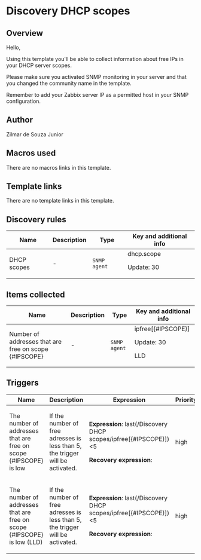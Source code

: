 # Discovery DHCP scopes

## Overview

Hello,


Using this template you'll be able to collect information about free IPs in your DHCP server scopes.


Please make sure you activated SNMP monitoring in your server and that you changed the community name in the template.


Remember to add your Zabbix server IP as a permitted host in your SNMP configuration.



## Author

Zilmar de Souza Junior

## Macros used

There are no macros links in this template.

## Template links

There are no template links in this template.

## Discovery rules

|Name|Description|Type|Key and additional info|
|----|-----------|----|----|
|DHCP scopes|<p>-</p>|`SNMP agent`|dhcp.scope<p>Update: 30</p>|


## Items collected

|Name|Description|Type|Key and additional info|
|----|-----------|----|----|
|Number of addresses that are free on scope {#IPSCOPE}|<p>-</p>|`SNMP agent`|ipfree[{#IPSCOPE}]<p>Update: 30</p><p>LLD</p>|


## Triggers

|Name|Description|Expression|Priority|
|----|-----------|----------|--------|
|The number of addresses that are free on scope {#IPSCOPE} is low|<p>If the number of free adresses is less than 5, the trigger will be activated.</p>|<p>**Expression**: last(/Discovery DHCP scopes/ipfree[{#IPSCOPE}])<5</p><p>**Recovery expression**: </p>|high|
|The number of addresses that are free on scope {#IPSCOPE} is low (LLD)|<p>If the number of free adresses is less than 5, the trigger will be activated.</p>|<p>**Expression**: last(/Discovery DHCP scopes/ipfree[{#IPSCOPE}])<5</p><p>**Recovery expression**: </p>|high|
